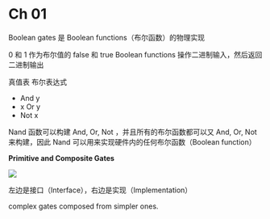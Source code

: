 # Ch 01
Boolean gates 是 Boolean functions（布尔函数）的物理实现

0 和 1 作为布尔值的 false 和 true
Boolean functions 操作二进制输入，然后返回二进制输出

真值表
布尔表达式

- And y
- x Or y
- Not x

Nand 函数可以构建 And, Or, Not ，并且所有的布尔函数都可以又 And, Or, Not 来构建，因此 Nand 可以用来实现硬件内的任何布尔函数（Boolean function）

**Primitive and Composite Gates**

![](https://d2mxuefqeaa7sj.cloudfront.net/s_909085AFB8C4A0D7DF7B6E84B52606072D63F322B4D6012830D87F0634A180A6_1527330088238_Screen+Shot+2018-05-26+at+18.21.06.png)


左边是接口（Interface），右边是实现（Implementation）

complex gates composed from simpler ones.



